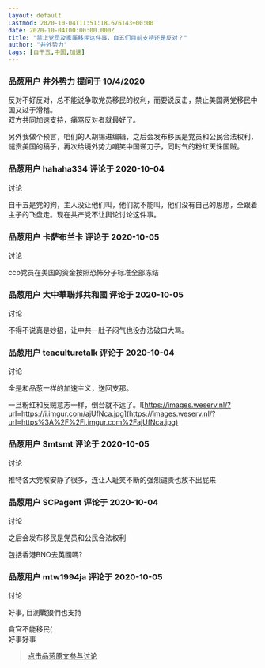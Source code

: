 ```yaml
---
layout: default
Lastmod: 2020-10-04T11:51:18.676143+00:00
date: 2020-10-04T00:00:00.000Z
title: "禁止党员及家属移民这件事，自五们目前支持还是反对？"
author: "井外势力"
tags: [自干五,中国,加速]
---
```



### 品葱用户 **井外势力** 提问于 10/4/2020
    
反对不好反对，总不能说争取党员移民的权利，而要说反击，禁止美国两党移民中国又过于滑稽。  
双方共同加速支持，痛骂反对者就最好了。  
  
另外我做个预言，咱们的人胡锡进编辑，之后会发布移民是党员和公民合法权利，谴责美国的稿子，再次给境外势力嘲笑中国递刀子，同时气的粉红天诛国贼。
    
                

### 品葱用户 **hahaha334** 评论于 2020-10-04
讨论

        
自干五是党的狗，主人没让他们叫，他们就不能叫，他们没有自己的思想，全跟着主子的飞盘走。现在共产党不让舆论讨论这件事。
        
                

### 品葱用户 **卡萨布兰卡** 评论于 2020-10-05
讨论

        
ccp党员在美国的资金按照恐怖分子标准全部冻结
        
                

### 品葱用户 **大中華聯邦共和國** 评论于 2020-10-05
讨论

        
不得不说真是妙招，让中共一肚子闷气也没办法破口大骂。
        
                

### 品葱用户 **teaculturetalk** 评论于 2020-10-04
讨论

        
全是和品葱一样的加速主义，送回支那。  
  
一旦粉红和反贼意志一样，倒台就不远了。![https://images.weserv.nl/?url=https://i.imgur.com/ajUfNca.jpg](https://images.weserv.nl/?url=https%3A%2F%2Fi.imgur.com%2FajUfNca.jpg)
        
                

### 品葱用户 **Smtsmt** 评论于 2020-10-05
讨论

        
推特各大党喉安静了很多，连让人耻笑不断的强烈谴责也放不出屁来
        
                

### 品葱用户 **SCPagent** 评论于 2020-10-04
讨论

        
之后会发布移民是党员和公民合法权利  
  
包括香港BNO去英國嗎?
        
                

### 品葱用户 **mtw1994ja** 评论于 2020-10-05
讨论

        
好事, 目測戰狼們也支持  
  
貪官不能移民(  
好事好事
        
                





> [点击品葱原文参与讨论](https://pincong.rocks/question/31750)

